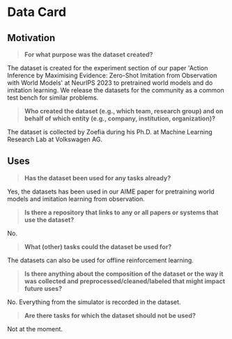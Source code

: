 
# Data Card 

## Motivation 

> **For what purpose was the dataset created?** 

The dataset is created for the experiment section of our paper 'Action Inference by Maximising Evidence: Zero-Shot Imitation from Observation with World Models' at NeurIPS 2023 to pretrained world models and do imitation learning. We release the datasets for the community as a common test bench for similar problems. 

> **Who created the dataset (e.g., which team, research group) and on behalf of which entity (e.g., company, institution, organization)?** 

The dataset is collected by Zoefia during his Ph.D. at Machine Learning Research Lab at Volkswagen AG. 

## Uses 

> **Has the dataset been used for any tasks already?** 

Yes, the datasets has been used in our AIME paper for pretraining world models and imitation learning from observation. 

> **Is there a repository that links to any or all papers or systems that use the dataset?** 

No. 

> **What (other) tasks could the dataset be used for?** 

The datasets can also be used for offline reinforcement learning. 

> **Is there anything about the composition of the dataset or the way it was collected and preprocessed/cleaned/labeled that might impact future uses?** 

No. Everything from the simulator is recorded in the dataset. 

> **Are there tasks for which the dataset should not be used?** 

Not at the moment. 
